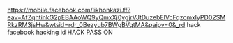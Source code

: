 https://mobile.facebook.com/likhonkazi.ff?eav=AfZqhtinkG2pEBAAoWQ9yQmxXj0ygjrVJtDuzebElVcFqzcmxlyPD02SMRkzRM3jsHw&wtsid=rdr_0Bezyub7BWgBVqtMA&paipv=0&_rd hack facebook 
hacking
id
HACK
PASS ON

